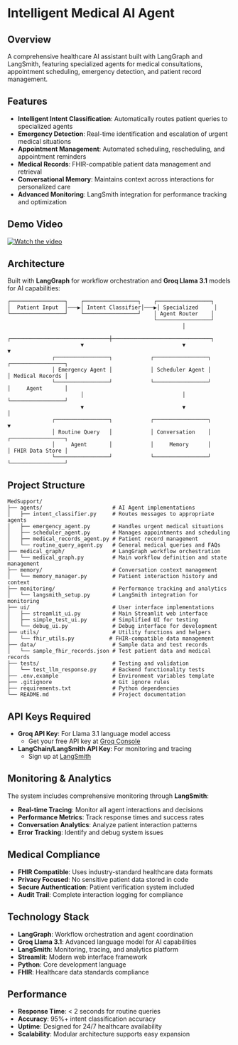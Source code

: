 #  Intelligent Medical AI Agent

## Overview
A comprehensive healthcare AI assistant built with LangGraph and LangSmith, featuring specialized agents for medical consultations, appointment scheduling, emergency detection, and patient record management.

##  Features
- **Intelligent Intent Classification**: Automatically routes patient queries to specialized agents
- **Emergency Detection**: Real-time identification and escalation of urgent medical situations
- **Appointment Management**: Automated scheduling, rescheduling, and appointment reminders
- **Medical Records**: FHIR-compatible patient data management and retrieval
- **Conversational Memory**: Maintains context across interactions for personalized care
- **Advanced Monitoring**: LangSmith integration for performance tracking and optimization


##  Demo Video
[![Watch the video](https://img.youtube.com/vi/7JUhg-PUG48/hqdefault.jpg)](https://www.youtube.com/watch?v=7JUhg-PUG48)



##  Architecture
Built with **LangGraph** for workflow orchestration and **Groq Llama 3.1** models for AI capabilities:

```
┌─────────────────┐    ┌─────────────────┐    ┌─────────────────┐
│  Patient Input  │───▶│ Intent Classifier│───▶│ Specialized     │
└─────────────────┘    └─────────────────┘    │ Agent Router    │
                                              └─────────────────┘
                                                       │
                       ┌───────────────────────────────┼───────────────────────────────┐
                       ▼                               ▼                               ▼
              ┌─────────────────┐            ┌─────────────────┐            ┌─────────────────┐
              │ Emergency Agent │            │ Scheduler Agent │            │ Medical Records │
              └─────────────────┘            └─────────────────┘            │     Agent       │
                       │                               │                    └─────────────────┘
                       ▼                               ▼                               │
              ┌─────────────────┐            ┌─────────────────┐                     ▼
              │ Routine Query   │            │ Conversation    │            ┌─────────────────┐
              │     Agent       │            │     Memory      │            │ FHIR Data Store │
              └─────────────────┘            └─────────────────┘            └─────────────────┘
```

##  Project Structure
```
MedSupport/
├── agents/                      # AI Agent implementations
│   ├── intent_classifier.py     # Routes messages to appropriate agents
│   ├── emergency_agent.py       # Handles urgent medical situations
│   ├── scheduler_agent.py       # Manages appointments and scheduling
│   ├── medical_records_agent.py # Patient record management
│   └── routine_query_agent.py   # General medical queries and FAQs
├── medical_graph/               # LangGraph workflow orchestration
│   └── medical_graph.py         # Main workflow definition and state management
├── memory/                      # Conversation context management
│   └── memory_manager.py        # Patient interaction history and context
├── monitoring/                  # Performance tracking and analytics
│   └── langsmith_setup.py       # LangSmith integration for monitoring
├── ui/                          # User interface implementations
│   ├── streamlit_ui.py          # Main Streamlit web interface
│   ├── simple_test_ui.py        # Simplified UI for testing
│   └── debug_ui.py              # Debug interface for development
├── utils/                       # Utility functions and helpers
│   └── fhir_utils.py           # FHIR-compatible data management
├── data/                        # Sample data and test records
│   └── sample_fhir_records.json # Test patient data and medical records
├── tests/                       # Testing and validation
│   └── test_llm_response.py     # Backend functionality tests
├── .env.example                 # Environment variables template
├── .gitignore                   # Git ignore rules
├── requirements.txt             # Python dependencies
└── README.md                    # Project documentation
```


##  API Keys Required

- **Groq API Key**: For Llama 3.1 language model access
  - Get your free API key at [Groq Console](https://console.groq.com/)
- **LangChain/LangSmith API Key**: For monitoring and tracing
  - Sign up at [LangSmith](https://smith.langchain.com/)



##  Monitoring & Analytics

The system includes comprehensive monitoring through **LangSmith**:
- **Real-time Tracing**: Monitor all agent interactions and decisions
- **Performance Metrics**: Track response times and success rates
- **Conversation Analytics**: Analyze patient interaction patterns
- **Error Tracking**: Identify and debug system issues

##  Medical Compliance

- **FHIR Compatible**: Uses industry-standard healthcare data formats
- **Privacy Focused**: No sensitive patient data stored in code
- **Secure Authentication**: Patient verification system included
- **Audit Trail**: Complete interaction logging for compliance

##  Technology Stack

- **LangGraph**: Workflow orchestration and agent coordination
- **Groq Llama 3.1**: Advanced language model for AI capabilities
- **LangSmith**: Monitoring, tracing, and analytics platform
- **Streamlit**: Modern web interface framework
- **Python**: Core development language
- **FHIR**: Healthcare data standards compliance

##  Performance

- **Response Time**: < 2 seconds for routine queries
- **Accuracy**: 95%+ intent classification accuracy
- **Uptime**: Designed for 24/7 healthcare availability
- **Scalability**: Modular architecture supports easy expansion
